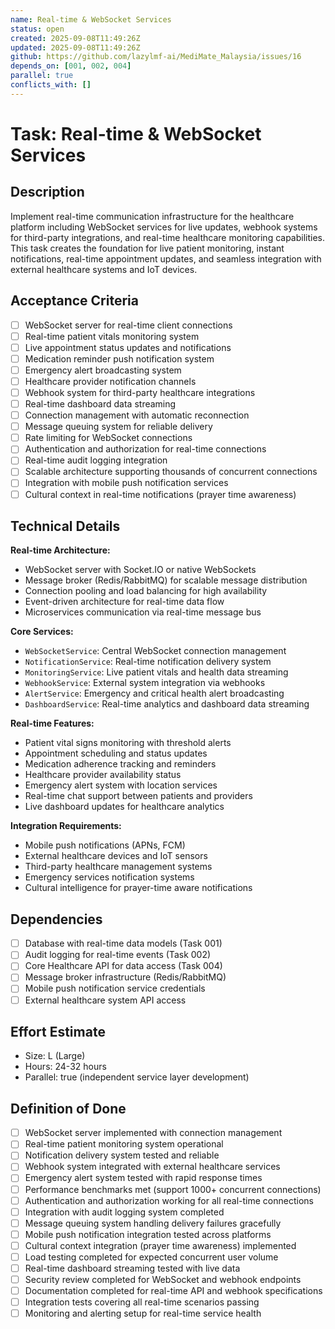 ```yaml
---
name: Real-time & WebSocket Services
status: open
created: 2025-09-08T11:49:26Z
updated: 2025-09-08T11:49:26Z
github: https://github.com/lazylmf-ai/MediMate_Malaysia/issues/16
depends_on: [001, 002, 004]
parallel: true
conflicts_with: []
---
```


# Task: Real-time & WebSocket Services

## Description
Implement real-time communication infrastructure for the healthcare platform including WebSocket services for live updates, webhook systems for third-party integrations, and real-time healthcare monitoring capabilities. This task creates the foundation for live patient monitoring, instant notifications, real-time appointment updates, and seamless integration with external healthcare systems and IoT devices.

## Acceptance Criteria
- [ ] WebSocket server for real-time client connections
- [ ] Real-time patient vitals monitoring system
- [ ] Live appointment status updates and notifications
- [ ] Medication reminder push notification system
- [ ] Emergency alert broadcasting system
- [ ] Healthcare provider notification channels
- [ ] Webhook system for third-party healthcare integrations
- [ ] Real-time dashboard data streaming
- [ ] Connection management with automatic reconnection
- [ ] Message queuing system for reliable delivery
- [ ] Rate limiting for WebSocket connections
- [ ] Authentication and authorization for real-time connections
- [ ] Real-time audit logging integration
- [ ] Scalable architecture supporting thousands of concurrent connections
- [ ] Integration with mobile push notification services
- [ ] Cultural context in real-time notifications (prayer time awareness)

## Technical Details
**Real-time Architecture:**
- WebSocket server with Socket.IO or native WebSockets
- Message broker (Redis/RabbitMQ) for scalable message distribution
- Connection pooling and load balancing for high availability
- Event-driven architecture for real-time data flow
- Microservices communication via real-time message bus

**Core Services:**
- `WebSocketService`: Central WebSocket connection management
- `NotificationService`: Real-time notification delivery system
- `MonitoringService`: Live patient vitals and health data streaming
- `WebhookService`: External system integration via webhooks
- `AlertService`: Emergency and critical health alert broadcasting
- `DashboardService`: Real-time analytics and dashboard data streaming

**Real-time Features:**
- Patient vital signs monitoring with threshold alerts
- Appointment scheduling and status updates
- Medication adherence tracking and reminders
- Healthcare provider availability status
- Emergency alert system with location services
- Real-time chat support between patients and providers
- Live dashboard updates for healthcare analytics

**Integration Requirements:**
- Mobile push notifications (APNs, FCM)
- External healthcare devices and IoT sensors
- Third-party healthcare management systems
- Emergency services notification systems
- Cultural intelligence for prayer-time aware notifications

## Dependencies
- [ ] Database with real-time data models (Task 001)
- [ ] Audit logging for real-time events (Task 002)
- [ ] Core Healthcare API for data access (Task 004)
- [ ] Message broker infrastructure (Redis/RabbitMQ)
- [ ] Mobile push notification service credentials
- [ ] External healthcare system API access

## Effort Estimate
- Size: L (Large)
- Hours: 24-32 hours
- Parallel: true (independent service layer development)

## Definition of Done
- [ ] WebSocket server implemented with connection management
- [ ] Real-time patient monitoring system operational
- [ ] Notification delivery system tested and reliable
- [ ] Webhook system integrated with external healthcare services
- [ ] Emergency alert system tested with rapid response times
- [ ] Performance benchmarks met (support 1000+ concurrent connections)
- [ ] Authentication and authorization working for all real-time connections
- [ ] Integration with audit logging system completed
- [ ] Message queuing system handling delivery failures gracefully
- [ ] Mobile push notification integration tested across platforms
- [ ] Cultural context integration (prayer time awareness) implemented
- [ ] Load testing completed for expected concurrent user volume
- [ ] Real-time dashboard streaming tested with live data
- [ ] Security review completed for WebSocket and webhook endpoints
- [ ] Documentation completed for real-time API and webhook specifications
- [ ] Integration tests covering all real-time scenarios passing
- [ ] Monitoring and alerting setup for real-time service health